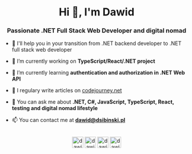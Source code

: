 <h1 align="center">Hi 👋, I'm Dawid</h1>
<h3 align="center">Passionate .NET Full Stack Web Developer and digital nomad</h3>

- 🤝 I'll help you in your transition from .NET backend developer to .NET full stack web developer

- 🔭 I’m currently working on **TypeScript/React/.NET project**
  
- 🌱 I’m currently learning **authentication and authorization in .NET Web API**

- 📝 I regulary write articles on [codejourney.net](https://codejourney.net)

- 💬 You can ask me about **.NET, C#, JavaScript, TypeScript, React, testing and digital nomad lifestyle**

- 📫 You can contact me at **dawid@dsibinski.pl**


<p align="center">
<br/><a href="https://twitter.com/dawidsibinski" target="blank"><img align="center" src="https://cdn.jsdelivr.net/npm/simple-icons@3.0.1/icons/twitter.svg" alt="dawidsibinski" height="30" width="30" /></a>
<a href="[https://linkedin.com/in/dawid-sibiński-550293aa](https://www.linkedin.com/in/dawidsibinski/)" target="blank"><img align="center" src="https://cdn.jsdelivr.net/npm/simple-icons@3.0.1/icons/linkedin.svg" alt="dawid-sibiński-550293aa" height="30" width="30" /></a>
<a href="https://stackoverflow.com/users/3673980/dawid-sibi%c5%84ski" target="blank"><img align="center" src="https://cdn.jsdelivr.net/npm/simple-icons@3.0.1/icons/stackoverflow.svg" alt="dawid-sibiński" height="30" width="30" /></a>
<a href="https://instagram.com/dawid.sibinski" target="blank"><img align="center" src="https://cdn.jsdelivr.net/npm/simple-icons@3.0.1/icons/instagram.svg" alt="dawid.sibinski" height="30" width="30" /></a>
</p>
